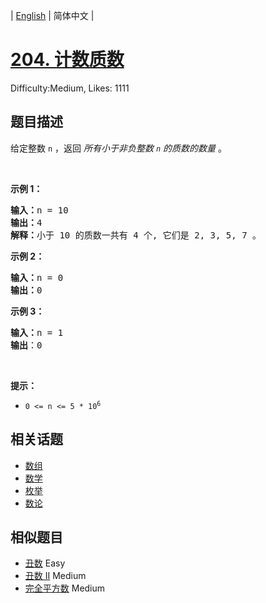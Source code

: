 
| [English](README_EN.md) | 简体中文 |

# [204. 计数质数](https://leetcode.cn/problems/count-primes/)
Difficulty:Medium, Likes: 1111

## 题目描述

<p>给定整数 <code>n</code> ，返回 <em>所有小于非负整数&nbsp;<code>n</code>&nbsp;的质数的数量</em> 。</p>

<p>&nbsp;</p>

<p><strong>示例 1：</strong></p>

<pre>
<strong>输入：</strong>n = 10
<strong>输出：</strong>4
<strong>解释：</strong>小于 10 的质数一共有 4 个, 它们是 2, 3, 5, 7 。
</pre>

<p><strong>示例 2：</strong></p>

<pre>
<strong>输入：</strong>n = 0
<strong>输出：</strong>0
</pre>

<p><strong>示例 3：</strong></p>

<pre>
<strong>输入：</strong>n = 1
<strong>输出</strong>：0
</pre>

<p>&nbsp;</p>

<p><strong>提示：</strong></p>

<ul>
	<li><code>0 &lt;= n &lt;= 5 * 10<sup>6</sup></code></li>
</ul>


## 相关话题

- [数组](https://leetcode.cn/tag/array/)
- [数学](https://leetcode.cn/tag/math/)
- [枚举](https://leetcode.cn/tag/enumeration/)
- [数论](https://leetcode.cn/tag/number-theory/)

## 相似题目

- [丑数](../ugly-number/README.md) Easy 
- [丑数 II](../ugly-number-ii/README.md) Medium 
- [完全平方数](../perfect-squares/README.md) Medium 
